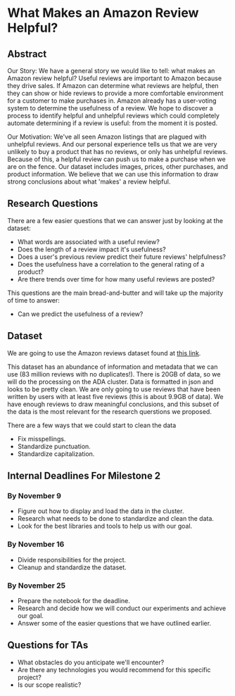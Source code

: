 # What Makes an Amazon Review Helpful?

## Abstract

Our Story: We have a general story we would like to tell: what makes an Amazon review helpful? Useful reviews are important to Amazon because they drive sales. If Amazon can determine what reviews are helpful, then they can show or hide reviews to provide a more comfortable environment for a customer to make purchases in. Amazon already has a user-voting system to determine the usefulness of a review. We hope to discover a process to identify helpful and unhelpful reviews which could completely automate determining if a review is useful: from the moment it is posted.

Our Motivation: We've all seen Amazon listings that are plagued with unhelpful reviews. And our personal experience tells us that we are very unlikely to buy a product that has no reviews, or only has unhelpful reviews. Because of this, a helpful review can push us to make a purchase when we are on the fence. Our dataset includes images, prices, other purchases, and product information. We believe that we can use this information to draw strong conclusions about what 'makes' a review helpful.

## Research Questions

There are a few easier questions that we can answer just by looking at the dataset:
- What words are associated with a useful review?
- Does the length of a review impact it's usefulness?
- Does a user's previous review predict their future reviews' helpfulness?
- Does the usefulness have a correlation to the general rating of a product?
- Are there trends over time for how many useful reviews are posted?

This questions are the main bread-and-butter and will take up the majority of time to answer:
- Can we predict the usefulness of a review?

## Dataset

We are going to use the Amazon reviews dataset found at [this link](http://jmcauley.ucsd.edu/data/amazon/).

This dataset has an abundance of information and metadata that we can use (83 million reviews with no duplicates!). There is 20GB of data, so we will do the processing on the ADA cluster. Data is formatted in json and looks to be pretty clean. We are only going to use reviews that have been written by users with at least five reviews (this is about 9.9GB of data). We have enough reviews to draw meaningful conclusions, and this subset of the data is the most relevant for the research querstions we proposed.

There are a few ways that we could start to clean the data
- Fix misspellings.
- Standardize punctuation.
- Standardize capitalization.

## Internal Deadlines For Milestone 2

### By November 9

- Figure out how to display and load the data in the cluster. 
- Research what needs to be done to standardize and clean the data.
- Look for the best libraries and tools to help us with our goal.

### By November 16

- Divide responsibilities for the project.
- Cleanup and standardize the dataset.

### By November 25

- Prepare the notebook for the deadline.
- Research and decide how we will conduct our experiments and achieve our goal.
- Answer some of the easier questions that we have outlined earlier.

## Questions for TAs
- What obstacles do you anticipate we'll encounter?
- Are there any technologies you would recommend for this specific project?
- Is our scope realistic?
